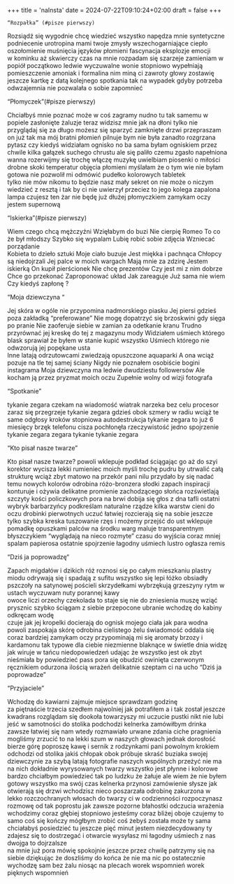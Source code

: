 +++
title = 'naInsta'
date = 2024-07-22T09:10:24+02:00
draft = false
+++

    “Rozpałka” (#pisze pierwszy)

Rozsiądź się wygodnie
chcę wiedzieć wszystko
napędza mnie syntetyczne podniecenie 
urotropina 
mami twoje  zmysły 
wszechogarniające  ciepło
oszołomienie
muśnięcia języków płomieni 
fascynacja
eksplozje emocji  
w kominku aż skwierczy 
czas na mnie 
rozpadam się 
szarzeje 
zamieniam w popiół
początkowo ledwie wyczuwalne wonie 
stopniowo wypełniają pomieszczenie
amoniak i formalina 
nim miną  ci zawroty głowy
zostawię jeszcze kartkę z datą kolejnego spotkania 
tak na wypadek gdyby  potrzeba odwzajemnia
nie pozwalała  o sobie zapomnieć 

“Płomyczek”(#pisze pierwszy)

Chciałbyś mnie poznać 
może w coś zagramy 
nudno tu tak samemu  w popiele 
zasłonięte żaluzje 
teraz widzisz mnie jak na dłoni
tylko nie przyglądaj się za długo 
możesz się sparzyć
zamknięte drzwi
przepraszam  
on już  tak ma 
mój bratni płomień
pilnuje bym nie była zanadto rozgrzana 
pytasz czy kiedyś  widziałam ognisko
no ba sama byłam ogniskiem 
przez chwile 
kilka gałązek suchego chrustu ale się paliło
czemu zgasło
napełniona wanna 
rozerwijmy się trochę 
włączę  muzykę
uwielbiam piosenki o miłości 
drobne skoki temperatur 
objęcia płomieni
myślałam że o tym wie 
nie byłam gotowa
nie pozwolił mi odmówić
pudełko kolorowych tabletek  
tylko nie mów nikomu
to będzie nasz mały sekret 
on nie może o niczym wiedzieć
z resztą i tak by ci nie uwierzył
przeciez to jego kolega 
zapalona lampa 
czujesz ten żar 
nie będę już dłużej płomyczkiem
zamykam  oczy 
jestem supernową






“Iskierka”(#pisze pierwszy)

Wiem czego chcą mężczyźni 
Wzięłabym do buzi
Nie cierpię Romeo 
To co że był młodszy 
Szybko się wypalam 
Lubię robić sobie zdjęcia 
Wzniecać porządanie  
Kobieta to dzieło sztuki
Moje ciało buzuje 
Jest miękka i pachnąca 
Chłopcy są niedojrzali 
Jej palce w moich wargach 
Mają mnie za zdzirę 
Jestem iskierką
On kupił  pierścionek 
Nie chcę  prezentów
Czy jest mi z nim dobrze 
Chce go przekonać
Zaproponować układ 
Jak  zareaguje 
Już sama nie wiem 
Czy kiedyś zapłonę ?



“Moja dziewczyna “

Jej skóra w ogóle nie przypomina nadmorskiego piasku 
Jej piersi  gdzieś poza zakładką  “preferowane”
Nie mogę  dopatrzyć  się  brzoskwini gdy sięga  po pranie 
Nie zaoferuje  siebie  w zamian za odetkanie kranu
Trudno przyrównać jej kreskę do tej  z magazynu  mody 
Widziałem uśmiech którego  blask sprawiał że byłem w stanie kupić wszystko 
Uśmiech którego nie odwzorują jej popękane usta                                                                                     
Inne latają odrzutowcami zwiedzają opuszczone aquaparki 
A ona wciąż pozuje na tle tej samej  ściany 
Nigdy nie poznałem osobiście bogini instagrama 
Moja dziewczyna ma ledwie dwudziestu followersów
Ale kocham ją przez pryzmat moich oczu
Zupełnie wolny od wizji fotografa 





“Spotkanie” 

tykanie zegara
czekam na wiadomość 
wiatrak  narzeka bez celu
procesor zaraz się przegrzeje 
tykanie zegara 
gdzieś obok szmery w radiu 
wciąż te same odgłosy kroków
stopniowa autodestrukcja
tykanie zegara
to już 6 miesięcy 
brzęk telefonu 
cisza pochłonęła rzeczywistość 
jedno spojrzenie 
tykanie zegara 
zegara tykanie
tykanie zegara



“Kto pisał nasze twarze”

Kto pisał nasze twarze?
powoli wklepuje podkład ściągając go aż do szyi 
korektor wycisza lekki rumieniec moich myśli 
trochę pudru by utrwalić całą strukturę 
wciąż zbyt matowo
na przekór pani nilu 
przydało by się nadać temu nowych kolorów 
odrobina różo-bronzera
słodki zapach inspiracji 
konturuje i ożywia 
delikatne promienie zachodzącego słońca 
rozświetlają szczyty kości policzkowych
pora na brwi
dobija się głos z dna tafli
ostatni wybryk barbarzyńcy 
podkreślam naturalne rządze 
kilka warstw  cieni do oczu 
drobinki pierwotnych uczuć łatwiej rozcierają się na sobie 
jeszcze tylko szybka kreska tuszowanie rzęs i możemy przejść do ust
wklepuje pomadkę opuszkami palców
 na środku warg maluje transparentnym błyszczykiem 
“wyglądają na nieco rozmyte” 
czasu do wyjścia coraz mniej 
spalam  papierosa 
ostatnie spojrzenie
łagodny uśmiech
lustro ogłasza remis





“Dziś ja poprowadzę“

Zapach migdałów i dzikich róż roznosi się po całym mieszkaniu 
plastry miodu odrywają się i spadają z sufitu 
wszystko się lepi 
łóżko obsiadły pszczoły 
na satynowej pościeli skrzydełkami wybrzękują grzeszyny rytm 
w ustach wyczuwam nuty porannej kawy         
owoce liczi orzechy czekolada 
to staje się nie do zniesienia 
muszę wziąć prysznic 
szybko ściągam  z siebie przepocone ubranie 
wchodzę do kabiny 
odkręcam wodę   
czuje jak jej kropelki docierają do ognisk mojego ciała 
jak para wodna powoli  zaspokaja skórę
odrobina cielistego żelu
świadomość oddala się coraz bardziej
zamykam oczy
przypominają mi się aromaty brzozy i kardamonu 
tak typowe dla ciebie 
niezmienne
blaknące w świetle dnia 
widzę jak wiruje w tańcu niedopowiedzeń
udając że wszystko jest ok
zbyt nieśmiała by powiedzieć pass 
pora  się obudzić
owinięta czerwonym ręcznikiem 
odurzona ilością wrażeń
delikatnie szeptam ci na ucho
“Dziś ja poprowadze”


“Przyjaciele”

Wchodzę do kawiarni
zajmuje miejsce
sprawdzam godzinę  
za piętnaście trzecia
szedłem najwolniej jak potrafiłem a i tak został jeszcze kwadrans
rozglądam się dookoła
towarzyszy mi uczucie pustki
nikt nie lubi jeść w samotności
do stolika podchodzi kelnerka
zamówiłbym drinka  
zawsze łatwiej się nam wtedy rozmawiało
urwane zdania ciche pragnienia
mogliśmy zrzucić to  na lekki szum w naszych głowach
jednak dorosłość bierze górę
poproszę kawę i sernik z rodzynkami
pani powolnym krokiem odchodzi od stolika
jakiś chłopak  obok  próbuje skraść buziaka swojej dziewczynie
za szybą latają fotografie naszych wspólnych przeżyć
nie ma na nich dokładnie wyrysowanych twarzy
wszystko jest płynne i kolorowe
bardzo chciałbym powiedzieć
tak po ludzku że żałuje
ale wiem że nie byłem gotowy
wszystko ma swój czas
kelnerka przynosi zamówienie
słysze jak otwierają się drzwi
wchodzisz nieco poszarzała
odrobinę zakurzona
w lekko rozczochranych włosach
 do twarzy ci w codzienności
rozpoczynasz rozmowę od tak poprostu
jak zawsze
pozorne błahostki
odczucia
wrażenia
wchodzimy coraz głębiej
stopniowo
jesteśmy coraz bliżej
oboje czujemy to samo
coś się kończy
mógłbym zrobić coś żebyś została
może ty sama chciałabyś posiedzieć tu jeszcze pięć minut
jestem niezdecydowany
ty zdajesz się to dostrzegać  i otwarcie wysyłasz mi łagodny uśmiech
z nas dwojga to dojrzalsze   
na mnie już pora mówię spokojnie
jeszcze przez chwilę patrzymy się na siebie  dziękując że doszliśmy do końca
że nie ma nic po
ostatecznie wychodzę sam
bez żalu
niosąc  na plecach worek wspomnień
worek pięknych wspomnień



